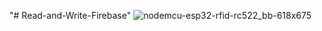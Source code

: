 "# Read-and-Write-Firebase" 
![nodemcu-esp32-rfid-rc522_bb-618x675](https://user-images.githubusercontent.com/73444179/144106215-3988a0d7-97f8-434d-bd72-ffba1798d404.png)
